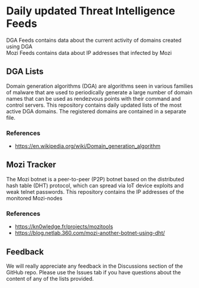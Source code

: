 # Daily updated Threat Intelligence Feeds

DGA Feeds contains data about the current activity of domains created using DGA  
Mozi Feeds contains data about IP addresses that infected by Mozi  

## DGA Lists

Domain generation algorithms (DGA) are algorithms seen in various families of malware that are used to periodically generate a large number of domain names that can be used as rendezvous points with their command and control servers. This repository contains daily updated lists of the most active DGA domains. The registered domains are contained in a separate file.

### References
* https://en.wikipedia.org/wiki/Domain_generation_algorithm

## Mozi Tracker

The Mozi botnet is a peer-to-peer (P2P) botnet based on the distributed hash table (DHT) protocol, which can spread via IoT device exploits and weak telnet passwords.
This repository contains the IP addresses of the monitored Mozi-nodes

### References
* https://kn0wledge.fr/projects/mozitools
* https://blog.netlab.360.com/mozi-another-botnet-using-dht/

## Feedback
We will really appreciate any feedback in the Discussions section of the GitHub repo. Please use the Issues tab if you have questions about the content of any of the lists provided.
